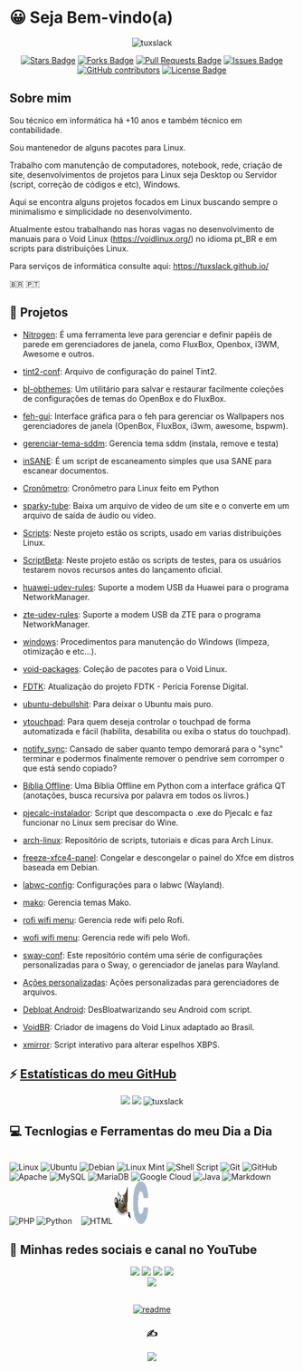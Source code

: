 <h1> 😀 Seja Bem-vindo(a) </h1>


<div align="center">
 
<img src="https://komarev.com/ghpvc/?username=tuxslack&label=Profile%20views&color=0e75b6&style=flat" alt="tuxslack"/>

<a href="https://github.com/tuxslack/tuxslack/stargazers"> <img src="https://img.shields.io/github/stars/tuxslack/tuxslack"      alt="Stars Badge"/></a> 
<a href="https://github.com/tuxslack/tuxslack/network/members"> <img src="https://img.shields.io/github/forks/tuxslack/tuxslack" alt="Forks Badge"/></a> 
<a href="https://github.com/tuxslack/tuxslack/pulls"> <img src="https://img.shields.io/github/issues-pr/tuxslack/tuxslack"       alt="Pull Requests Badge"/></a> 
<a href="https://github.com/tuxslack/tuxslack/issues"> <img src="https://img.shields.io/github/issues/tuxslack/tuxslack"         alt="Issues Badge"/></a> 
<a href="https://github.com/tuxslack/tuxslack/graphs/contributors"> <img src="https://img.shields.io/github/contributors/tuxslack/tuxslack?color=2b9348"  alt="GitHub contributors"/></a>
<a href="https://github.com/tuxslack/tuxslack/blob/main/LICENSE"> <img src="https://img.shields.io/github/license/tuxslack/tuxslack?color=2b9348"         alt="License Badge"/></a> 

</div>


###  

## Sobre mim

Sou técnico em informática há +10 anos e também técnico em contabilidade.

Sou mantenedor de alguns pacotes para Linux.

Trabalho com manutenção de computadores, notebook, rede, criação de site, desenvolvimentos de projetos para Linux seja Desktop ou Servidor (script, correção de códigos e etc), Windows.

Aqui se encontra alguns projetos focados em Linux buscando sempre o minimalismo e simplicidade no desenvolvimento.

Atualmente estou trabalhando nas horas vagas no desenvolvimento de manuais para o Void Linux (https://voidlinux.org/) no idioma pt_BR e em scripts para distribuições Linux.


Para serviços de informática consulte aqui: https://tuxslack.github.io/


 🇧🇷 🇵🇹

## 🚀 Projetos

- [Nitrogen](https://github.com/tuxslack/nitrogen): É uma ferramenta leve para gerenciar e definir papéis de parede em gerenciadores de janela, como FluxBox, Openbox, i3WM, Awesome e outros.
  
- [tint2-conf](https://github.com/tuxslack/tint2-conf): Arquivo de configuração do painel Tint2.
  
- [bl-obthemes](https://github.com/tuxslack/bl-obthemes): Um utilitário para salvar e restaurar facilmente coleções de configurações de temas do OpenBox e do FluxBox. 
  
- [feh-gui](https://github.com/tuxslack/feh-gui): Interface gráfica para o feh para gerenciar os Wallpapers nos gerenciadores de janela (OpenBox, FluxBox, i3wm, awesome, bspwm).

- [gerenciar-tema-sddm](https://github.com/tuxslack/gerenciar-tema-sddm): Gerencia tema sddm (instala, remove e testa)
  
- [inSANE](https://github.com/tuxslack/inSANE): É um script de escaneamento simples que usa SANE para escanear documentos.
  
- [Cronômetro](https://github.com/tuxslack/Cronometro): Cronômetro para Linux feito em Python

- [sparky-tube](https://github.com/tuxslack/sparky-tube):  Baixa um arquivo de vídeo de um site e o converte em um arquivo de saída de áudio ou vídeo.
  
- [Scripts](https://github.com/tuxslack/scripts): Neste projeto estão os scripts, usado em varias distribuições Linux.

- [ScriptBeta](https://github.com/tuxslack/ScriptBeta): Neste projeto estão os scripts de testes, para os usuários testarem novos recursos antes do lançamento oficial.

- [huawei-udev-rules](https://github.com/tuxslack/huawei-udev-rules): Suporte a modem USB da Huawei para o programa NetworkManager.

- [zte-udev-rules](https://github.com/tuxslack/zte-udev-rules): Suporte a modem USB da ZTE para o programa NetworkManager.

- [windows](https://github.com/tuxslack/windows): Procedimentos para manutenção do Windows (limpeza, otimização e etc...).

- [void-packages](https://github.com/tuxslack/void-packages): Coleção de pacotes para o Void Linux.
  
- [FDTK](https://github.com/tuxslack/FDTK): Atualização do projeto FDTK - Perícia Forense Digital.

- [ubuntu-debullshit](https://github.com/tuxslack/ubuntu-debullshit): Para deixar o Ubuntu mais puro.
 
- [ytouchpad](https://github.com/tuxslack/ytouchpad): Para quem deseja controlar o touchpad de forma automatizada e fácil (habilita, desabilita ou exiba o status do touchpad).
  
- [notify_sync](https://github.com/tuxslack/notify_sync): Cansado de saber quanto tempo demorará para o "sync" terminar e podermos finalmente remover o pendrive sem corromper o que está sendo copiado?

- [Bíblia Offline](https://github.com/tuxslack/biblia-offline): Uma Bíblia Offline em Python com a interface gráfica QT (anotações, busca recursiva por palavra em todos os livros.)
  
- [pjecalc-instalador](https://github.com/tuxslack/pjecalc-instalador): Script que descompacta o .exe do Pjecalc e faz funcionar no Linux sem precisar do Wine.
  
- [arch-linux](https://github.com/tuxslack/arch-linux): Repositório de scripts, tutoriais e dicas para Arch Linux.
  
- [freeze-xfce4-panel](https://github.com/tuxslack/freeze-xfce4-panel): Congelar e descongelar o painel do Xfce em distros baseada em Debian.

- [labwc-config](https://github.com/tuxslack/labwc-config): Configurações para o labwc (Wayland).

- [mako](https://github.com/tuxslack/mako):  Gerencia temas Mako.

- [rofi wifi menu](https://github.com/tuxslack/rofi-wifi-menu): Gerencia rede wifi pelo Rofi.
  
- [wofi wifi menu](https://github.com/tuxslack/wofi-wifi-menu): Gerencia rede wifi pelo Wofi.

- [sway-conf](https://github.com/tuxslack/sway-conf): Este repositório contém uma série de configurações personalizadas para o Sway, o gerenciador de janelas para Wayland.

- [Ações personalizadas](https://github.com/tuxslack/acoes-personalizadas): Ações personalizadas para gerenciadores de arquivos.

- [Debloat Android](https://github.com/tuxslack/debloat-android): DesBloatwarizando seu Android com script.

- [VoidBR](https://github.com/tuxslack/VoidBR): Criador de imagens do Void Linux adaptado ao Brasil.

- [xmirror](https://github.com/tuxslack/xmirror): Script interativo para alterar espelhos XBPS. 
  
<!-- - [](): Neste projeto apresento a 'desestruturação' em Javascript e como aplicá-la em diferentes cenários. Veja o [vídeo completo]().  -->

##

<!-- GITHUB STATUS -->

## ⚡ <a href="https://github.com/tuxslack"> Estatísticas do meu GitHub </a>

<div align="center">

    
  <img height="180em" src="https://github-readme-stats.vercel.app/api?username=tuxslack&show_icons=true&theme=radical&locale=en&include_all_commits=true&count_private=true"/>
  <img height="180em" src="https://github-readme-stats.vercel.app/api/top-langs/?username=tuxslack&show_icons=true&layout=compact&locale=en&langs_count=10&theme=radical"/>
 
  <img height="180em" src="https://github-readme-streak-stats.herokuapp.com/?user=tuxslack&theme=dark" alt="tuxslack"/> 

  <!-- TEMAS: dark, radical, merko, gruvbox, tokyonight, onedark, cobalt, synthwave, highcontrast, dracula -->
  
</div>

##

<!-- TECNOLOGIAS -->

## 💻 Tecnlogias e Ferramentas do meu Dia a Dia

<div style="display: inline_block"><br>

<img alt="Linux"         src="https://img.shields.io/badge/Linux-FCC624?style=for-the-badge&logo=linux&logoColor=black" /> 
<img alt="Ubuntu"        src="https://img.shields.io/badge/Ubuntu-E95420?style=for-the-badge&logo=ubuntu&logoColor=white" /> 
<img alt="Debian"        src="https://img.shields.io/badge/Debian-D70A53?style=for-the-badge&logo=debian&logoColor=white" /> 
<img alt="Linux Mint"    src="https://img.shields.io/badge/Linux_Mint-87CF3E?style=for-the-badge&logo=linux-mint&logoColor=white" /> 
<img alt="Shell Script"  src="https://img.shields.io/badge/shell_script-%23121011.svg?style=for-the-badge&logo=gnu-bash&logoColor=white"/> 
<img alt="Git"           src="https://img.shields.io/badge/git-%23F05033.svg?style=for-the-badge&logo=git&logoColor=white"/> 
<img alt="GitHub"        src="https://img.shields.io/badge/github-%23121011.svg?style=for-the-badge&logo=github&logoColor=white"/> 
<img alt="Apache"        src="https://img.shields.io/badge/apache-%23D42029.svg?style=for-the-badge&logo=apache&logoColor=white"/> 
<img alt="MySQL"         src="https://img.shields.io/badge/mysql-%2300f.svg?style=for-the-badge&logo=mysql&logoColor=white"/> 
<img alt="MariaDB"       src="https://img.shields.io/badge/MariaDB-003545?style=for-the-badge&logo=mariadb&logoColor=white"/> 
<img alt="Google Cloud"  height="" width=""     src="https://img.shields.io/badge/Google%20Cloud-%234285F4.svg?style=plastic&logo=google-cloud&logoColor=white"/>
<img alt="Java"          src="https://img.shields.io/badge/java-%23ED8B00.svg?style=for-the-badge&logo=openjdk&logoColor=white"/>
<img alt="Markdown"      src="https://img.shields.io/badge/markdown-%23000000.svg?style=for-the-badge&logo=markdown&logoColor=white"/>
<img alt="PHP"           src="https://img.shields.io/badge/php-%23777BB4.svg?style=for-the-badge&logo=php&logoColor=white"/>
<img alt="Python"        src="https://img.shields.io/badge/python-3670A0?style=for-the-badge&logo=python&logoColor=ffdd54"/>
<img alt=""       src=""/>
<img alt=""       src=""/>
<img alt=""       src=""/>
 


<img align="" alt="HTML" height="" width=""     src="https://img.shields.io/badge/HTML-239120?style=for-the-badge&logo=html5&logoColor=white"> 
<img align="" alt="Gimp" height="75" width="28" src="https://raw.githubusercontent.com/devicons/devicon/master/icons/gimp/gimp-original.svg">  
<img align="" alt="C"    height="75" width="28" src="https://raw.githubusercontent.com/devicons/devicon/master/icons/c/c-original.svg"> 


  
</div>

##

<!-- REDES SOCIAIS -->

## 🚀 Minhas redes sociais e canal no YouTube

<div align="center">
  
  <a href="https://www.youtube.com/@fernandosuporte" target="_blank"> <img src="https://img.shields.io/badge/YouTube-FF0000?style=for-the-badge&logo=youtube&logoColor=white" target="_blank"></a>
  <a href="https://tuxslack.github.io/"  target="_blank">             <img src="https://img.shields.io/badge/website-000000?style=for-the-badge&logo=About.me&logoColor=white" target="_blank"></a> 
  <a href="https://github.com/tuxslack/" target="_blank">             <img src="https://img.shields.io/badge/GitHub-100000?style=for-the-badge&logo=github&logoColor=white" target="_blank"></a> 
  <a href=""        target="_blank">                                  <img src="https://img.shields.io/badge/LinkedIn-0077B5?style=for-the-badge&logo=linkedin&logoColor=white" target="_blank"></a>  
  <a href="mailto:" target="_blank">                                  <img src="https://play-lh.googleusercontent.com/D1Dz2BjPYev_oyksKXsdtAS66a_2Ql-sklpzTnwR9lqnDG_P5lAJEtfR70FudJ0XMA=s48-rw" style='width: 28px' target="_blank"></a>  
  
</div>


<!-- 

## :snake: Contribuições do meu Github :snake:

![](https://github.com/tuxslack/tuxslack/blob/output/github-contribution-grid-snake.svg)
4
<a href="https://activity-graph.herokuapp.com/graph?username=tuxslack"><img alt="DenverCoder1's Activity Graph" src="https://activity-graph.herokuapp.com/graph?username=tuxslack&bg_color=1F222E&color=F8D866&line=F85D7F&point=FFFFFF&hide_border=true" /></a>

![snake gif](https://github.com/tuxslack/tuxslack/blob/output/github-contribution-grid-snake.svg) 


![Snake animation](https://github.com/tuxslack/tuxslack/blob/output/github-contribution-grid-snake.svg)

-->


##

<div align="center">
 
[![readme](https://github-readme-stats.vercel.app/api/pin/?username=tuxslack&repo=tuxslack&theme=react)](https://github.com/tuxslack/tuxslack)


<!-- Frases de Pensamentos Randômicos

Steve Jobs, Edsger W. Dijkstra e outros

-->

### ✍️ 
![](https://quotes-github-readme.vercel.app/api?type=horizontal&theme=radical)


</div>
